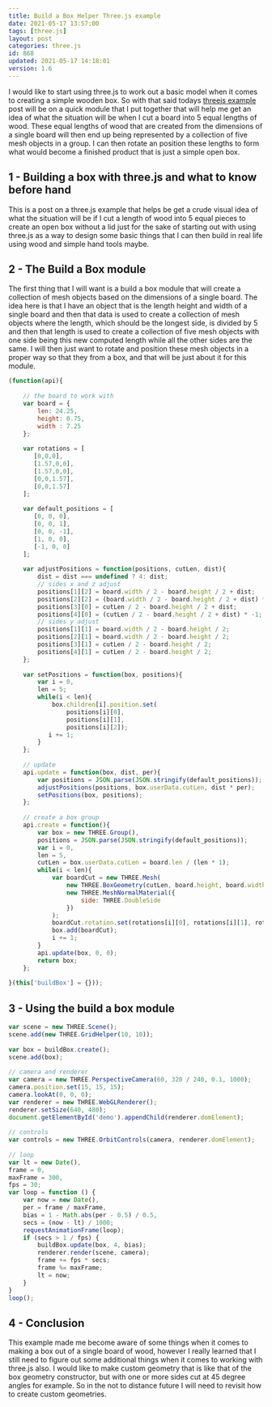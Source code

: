 ```yaml
---
title: Build a Box Helper Three.js example
date: 2021-05-17 13:57:00
tags: [three.js]
layout: post
categories: three.js
id: 868
updated: 2021-05-17 14:18:01
version: 1.6
---
```


I would like to start using three.js to work out a basic model when it comes to creating a simple wooden box. So with that said todays [threejs example](/2021/02/19/threejs-examples/) post will be on a quick module that I put together that will help me get an idea of what the situation will be when I cut a board into 5 equal lengths of wood. These equal lengths of wood that are created from the dimensions of a single board will then end up being represented by a collection of five mesh objects in a group. I can then rotate an position these lengths to form what would become a finished product that is just a simple open box.

<!-- more -->

## 1 - Building a box with three.js and what to know before hand

This is a post on a three.js example that helps be get a crude visual idea of what the situation will be if I cut a length of wood into 5 equal pieces to create an open box without a lid just for the sake of starting out with using three.js as a way to design some basic things that I can then build in real life using wood and simple hand tools maybe.

## 2 - The Build a Box module

The first thing that I will want is a build a box module that will create a collection of mesh objects based on the dimensions of a single board. The idea here is that I have an object that is the length height and width of a single board and then that data is used to create a collection of mesh objects where the length, which should be the longest side, is divided by 5 and then that length is used to create a collection of five mesh objects with one side being this new computed length while all the other sides are the same. I will then just want to rotate and position these mesh objects in a proper way so that they from a box, and that will be just about it for this module.

```js
(function(api){
 
    // the board to work with
    var board = {
        len: 24.25,
        height: 0.75,
        width : 7.25
    };
 
    var rotations = [
       [0,0,0],
       [1.57,0,0],
       [1.57,0,0],
       [0,0,1.57],
       [0,0,1.57]
    ];
 
    var default_positions = [
       [0, 0, 0],
       [0, 0, 1],
       [0, 0, -1],
       [1, 0, 0],
       [-1, 0, 0]
    ];
 
    var adjustPositions = function(positions, cutLen, dist){
        dist = dist === undefined ? 4: dist;
        // sides x and z adjust
        positions[1][2] = board.width / 2 - board.height / 2 + dist;
        positions[2][2] = (board.width / 2 - board.height / 2 + dist) * -1;
        positions[3][0] = cutLen / 2 - board.height / 2 + dist;
        positions[4][0] = (cutLen / 2 - board.height / 2 + dist) * -1;
        // sides y adjust
        positions[1][1] = board.width / 2 - board.height / 2;
        positions[2][1] = board.width / 2 - board.height / 2;
        positions[3][1] = cutLen / 2 - board.height / 2;
        positions[4][1] = cutLen / 2 - board.height / 2;
    };
 
    var setPositions = function(box, positions){
        var i = 0,
        len = 5;
        while(i < len){
            box.children[i].position.set(
                positions[i][0], 
                positions[i][1], 
                positions[i][2]);
           i += 1; 
        }
    };
 
    // update
    api.update = function(box, dist, per){
        var positions = JSON.parse(JSON.stringify(default_positions));
        adjustPositions(positions, box.userData.cutLen, dist * per);
        setPositions(box, positions);
    };
 
    // create a box group
    api.create = function(){
        var box = new THREE.Group(),
        positions = JSON.parse(JSON.stringify(default_positions));
        var i = 0,
        len = 5,
        cutLen = box.userData.cutLen = board.len / (len * 1);
        while(i < len){       
            var boardCut = new THREE.Mesh(
                new THREE.BoxGeometry(cutLen, board.height, board.width),
                new THREE.MeshNormalMaterial({
                    side: THREE.DoubleSide
                })
            );
            boardCut.rotation.set(rotations[i][0], rotations[i][1], rotations[i][2]);
            box.add(boardCut);
            i += 1;
        }
        api.update(box, 0, 0);
        return box;
    };
 
}(this['buildBox'] = {}));
```

## 3 - Using the build a box module

```js
var scene = new THREE.Scene();
scene.add(new THREE.GridHelper(10, 10));
 
var box = buildBox.create();
scene.add(box);
 
// camera and renderer
var camera = new THREE.PerspectiveCamera(60, 320 / 240, 0.1, 1000);
camera.position.set(15, 15, 15);
camera.lookAt(0, 0, 0);
var renderer = new THREE.WebGLRenderer();
renderer.setSize(640, 480);
document.getElementById('demo').appendChild(renderer.domElement);
 
// controls
var controls = new THREE.OrbitControls(camera, renderer.domElement);
 
// loop
var lt = new Date(),
frame = 0,
maxFrame = 300,
fps = 30;
var loop = function () {
    var now = new Date(),
    per = frame / maxFrame,
    bias = 1 - Math.abs(per - 0.5) / 0.5,
    secs = (now - lt) / 1000;
    requestAnimationFrame(loop);
    if (secs > 1 / fps) {
        buildBox.update(box, 4, bias);
        renderer.render(scene, camera);
        frame += fps * secs;
        frame %= maxFrame;
        lt = now;
    }
}
loop();
```

## 4 - Conclusion

This example made me become aware of some things when it comes to making a box out of a single board of wood, however I really learned that I still need to figure out some additional things when it comes to working with three.js also. I would like to make custom geometry that is like that of the box geometry constructor, but with one or more sides cut at 45 degree angles for example. So in the not to distance future I will need to revisit how to create custom geometries.
